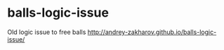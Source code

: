 balls-logic-issue
=================

Old logic issue to free balls
http://andrey-zakharov.github.io/balls-logic-issue/
